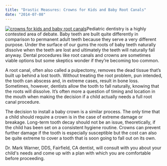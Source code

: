 ```yaml
---
title: "Drastic Measures: Crowns for Kids and Baby Root Canals"
date: "2014-07-08"
---
```


[![crowns for kids and baby root canals](/images/crowns-for-kids-and-baby-root-canals-300x200.png)](/images/crowns-for-kids-and-baby-root-canals.png)Pediatric dentistry is a highly contested area of debate. Baby teeth are built quite differently in comparison to permanent adult teeth because they serve a very different purpose. Under the surface of our gums the roots of baby teeth naturally dissolve when the teeth are lost and ultimately the teeth will naturally fall anyway. Dental procedures like root canals and crowns are sometimes viable options but some skeptics wonder if they’re becoming too common.

A root canal, often also called a pulpectomy, removes the dead tissue that’s built up behind a lost tooth. Without treating the root problem, pun intended, the tooth can abscess and, in extreme cases, result in bone loss. Sometimes, however, dentists allow the tooth to fall naturally, knowing that the roots will dissolve. It’s often more a question of timing and location in the mouth when making the decision if a child actually needs a full root canal procedure.

The decision to install a baby crown is a similar process. The only time that a child should require a crown is in the case of extreme damage or breakage. Long-term tooth decay should not be an issue, theoretically, if the child has been set on a consistent hygiene routine. Crowns can prevent further damage if the tooth is especially susceptible but the cost can also be quite extreme to cover a tooth that is soon going to fall out on its own.

Dr. Mark Warner, DDS, Fairfield, CA dentist, will consult with you about your child's needs and come up with a plan with which you are comfortable before proceeding.
